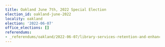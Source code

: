 ```yaml
---
title: Oakland June 7th, 2022 Special Election
election_id: oakland-june-2022
locality: oakland
election: '2022-06-07'
office_elections: []
referendums:
- _referendums/oakland/2022-06-07/library-services-retention-and-enhancement-act.md
---
```

